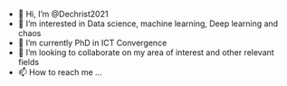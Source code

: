 - 👋 Hi, I’m @Dechrist2021
- 👀 I’m interested in Data science, machine learning, Deep learning and chaos
- 🌱 I’m currently PhD in ICT Convergence
- 💞️ I’m looking to collaborate on my area of interest and other relevant fields
- 📫 How to reach me ...

<!---
Dechrist2021/Dechrist2021 is a ✨ special ✨ repository because its `README.md` (this file) appears on your GitHub profile.
You can click the Preview link to take a look at your changes.
--->
